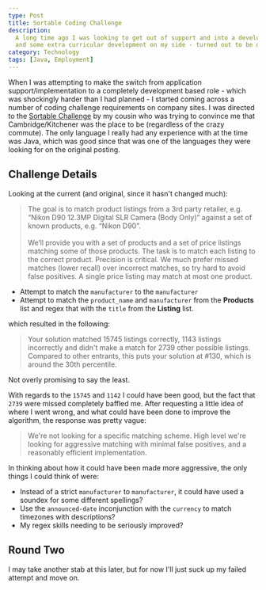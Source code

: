 ```yaml
---
type: Post
title: Sortable Coding Challenge
description:
  A long time ago I was looking to get out of support and into a development role.  At this point I had education
  and some extra curricular development on my side - turned out to be quite the learning experience.
category: Technology
tags: [Java, Employment]
---
```


When I was attempting to make the switch from application support/implementation to a completely development based role - which was shockingly harder than I had planned - I started coming across a number of coding challenge requirements on company sites. I was directed to the [Sortable Challenge](https://sortable.com/coding-challenge/) by my cousin who was trying to convince me that Cambridge/Kitchener was the place to be (regardless of the crazy commute). The only language I really had any experience with at the time was Java, which was good since that was one of the languages they were looking for on the original posting.

## Challenge Details

Looking at the current (and original, since it hasn't changed much):

> The goal is to match product listings from a 3rd party retailer, e.g. “Nikon D90 12.3MP Digital SLR Camera (Body Only)” against a set of known products, e.g. “Nikon D90”. <br /><br />We’ll provide you with a set of products and a set of price listings matching some of those products. The task is to match each listing to the correct product. Precision is critical. We much prefer missed matches (lower recall) over incorrect matches, so try hard to avoid false positives. A single price listing may match at most one product.

- Attempt to match the `manufacturer` to the `manufacturer`
- Attempt to match the `product_name` and `manufacturer` from the **Products** list and regex that with the `title` from the **Listing** list.

which resulted in the following:

> Your solution matched 15745 listings correctly, 1143 listings incorrectly and didn't make a match for 2739 other possible listings. Compared to other entrants, this puts your solution at #130, which is around the 30th percentile.

Not overly promising to say the least.

With regards to the `15745` and `1142` I could have been good, but the fact that `2739` were missed completely baffled me. After requesting a little idea of where I went wrong, and what could have been done to improve the algorithm, the response was pretty vague:

> We're not looking for a specific matching scheme. High level we're looking for aggressive matching with minimal false positives, and a reasonably efficient implementation.

In thinking about how it could have been made more aggressive, the only things I could think of were:

- Instead of a strict `manufacturer` to `manufacturer`, it could have used a soundex for some different spellings?
- Use the `announced-date` inconjunction with the `currency` to match timezones with descriptions?
- My regex skills needing to be seriously improved?

## Round Two

I may take another stab at this later, but for now I'll just suck up my failed attempt and move on.
